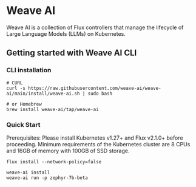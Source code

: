 # Weave AI

Weave AI is a collection of Flux controllers that manage the lifecycle of Large Language Models (LLMs) on Kubernetes.

## Getting started with Weave AI CLI

### CLI installation

```shell
# CURL
curl -s https://raw.githubusercontent.com/weave-ai/weave-ai/main/install/weave-ai.sh | sudo bash

# or Homebrew
brew install weave-ai/tap/weave-ai
```

### Quick Start

Prerequisites: Please install Kubernetes v1.27+ and Flux v2.1.0+ before proceeding.
Minimum requirements of the Kubernetes cluster are 8 CPUs and 16GB of memory with 100GB of SSD storage.

```shell
flux install --network-policy=false

weave-ai install
weave-ai run -p zephyr-7b-beta
```
